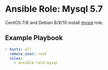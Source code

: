 # Ansible Role: Mysql 5.7

CentOS 7/8 and Debian 8/9/10 install [mysql](https://www.mysql.com/) role.

## Example Playbook

```yaml
- hosts: all
  remote_user: root
  roles: 
    - ansible-role-mysql
```

